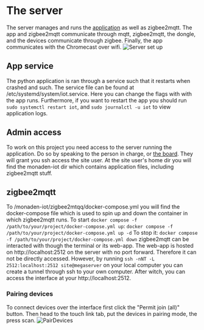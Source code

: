 # The server
The server manages and runs the [application](https://github.com/Datavetenskapsdivisionen/monaden-iot) as well as zigbee2mqtt. The app and zigbee2mqtt communicate through mqtt, zigbee2mqtt, the dongle, and the devices communicate through zigbee. Finally, the app communicates with the Chromecast over wifi. 
![Server set up](https://dvet.se/uploads/kristoffer/Server_30fd423ed3e787fef63be8d382c29bb9.png)

## App service
 The python application is ran through a service such that it restarts when crashed and such. The service file can be found at /etc/systemd/system/iot.service. Here you can change the flags with with the app runs. Furthermore, if you want to restart the app you should run  ```sudo systemctl restart iot```, and ```sudo journalctl -u iot``` to view application logs.

## Admin access
To work on this project you need access to the server running the application. Do so by speaking to the person in charge, or [the board](styrelsen@dvet.se). They will grant you ssh access the site user. At the site user's home dir you will find the monaden-iot dir which contains application files, including zigbee2mqtt stuff.

## zigbee2mqtt
To /monaden-iot/zigbee2mtqq/docker-compose.yml you will find the docker-compose file which is used to spin up and down the container in which zigbee2mqtt runs. 
To start ```docker compose -f /path/to/your/project/docker-compose.yml up```:
```docker compose -f /path/to/your/project/docker-compose.yml up -d```
To stop it:
```docker compose -f /path/to/your/project/docker-compose.yml down```
zigbee2mqtt can be interacted with though the terminal or its web-app. The web-app is hosted on  http://localhost:2512 on the server with no port forward. Therefore it can not be directly accessed. 
However, by running ```ssh -nNT -L 2512:localhost:2512 site@megaserver``` on your local computer you can create a tunnel through ssh to your own computer. After witch, you can access the interface at your http://localhost:2512. 

### Pairing devices
To connect devices over the interface first click the "Permit join (all)" button. Then head to the touch link tab, put the devices in pairing mode, the press scan. ![PairDevices](https://www.dvet.se/uploads/kristoffer/PairDevices_8b5aa9d7bac7d047ccf9b7fe62cd23da.png)


 
